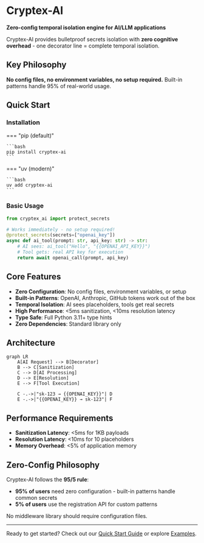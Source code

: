 # Cryptex-AI

**Zero-config temporal isolation engine for AI/LLM applications**

Cryptex-AI provides bulletproof secrets isolation with **zero cognitive overhead** - one decorator line = complete temporal isolation.

## Key Philosophy

**No config files, no environment variables, no setup required.** Built-in patterns handle 95% of real-world usage.

## Quick Start

### Installation

=== "pip (default)"

    ```bash
    pip install cryptex-ai
    ```

=== "uv (modern)"

    ```bash
    uv add cryptex-ai
    ```

### Basic Usage

```python
from cryptex_ai import protect_secrets

# Works immediately - no setup required!
@protect_secrets(secrets=["openai_key"])
async def ai_tool(prompt: str, api_key: str) -> str:
    # AI sees: ai_tool("Hello", "{{OPENAI_API_KEY}}")
    # Tool gets: real API key for execution
    return await openai_call(prompt, api_key)
```

## Core Features

- **Zero Configuration**: No config files, environment variables, or setup
- **Built-in Patterns**: OpenAI, Anthropic, GitHub tokens work out of the box
- **Temporal Isolation**: AI sees placeholders, tools get real secrets
- **High Performance**: <5ms sanitization, <10ms resolution latency
- **Type Safe**: Full Python 3.11+ type hints
- **Zero Dependencies**: Standard library only

## Architecture

```mermaid
graph LR
    A[AI Request] --> B[Decorator]
    B --> C[Sanitization]
    C --> D[AI Processing]
    D --> E[Resolution]
    E --> F[Tool Execution]

    C -.->|"sk-123 → {{OPENAI_KEY}}"| D
    E -.->|"{{OPENAI_KEY}} → sk-123"| F
```

## Performance Requirements

- **Sanitization Latency**: <5ms for 1KB payloads
- **Resolution Latency**: <10ms for 10 placeholders
- **Memory Overhead**: <5% of application memory

## Zero-Config Philosophy

Cryptex-AI follows the **95/5 rule**:

- **95% of users** need zero configuration - built-in patterns handle common secrets
- **5% of users** use the registration API for custom patterns

No middleware library should require configuration files.

---

Ready to get started? Check out our [Quick Start Guide](quickstart.md) or explore [Examples](examples/index.md).

